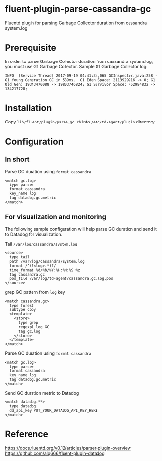# fluent-plugin-parse-cassandra-gc
Fluentd plugin for parsing Garbage Collector duration from cassandra system.log

# Prerequisite
In order to parse Garbage Collector duration from cassandra system.log, you must use G1 Garbage Collector.
Sample G1 Garbage Collector log:
```
INFO  [Service Thread] 2017-09-19 04:41:34,065 GCInspector.java:258 - G1 Young Generation GC in 589ms.  G1 Eden Space: 2113929216 -> 0; G1 Old Gen: 19343470088 -> 19803746824; G1 Survivor Space: 452984832 -> 134217728;
```

# Installation
Copy `lib/fluent/plugin/parse_gc.rb` into `/etc/td-agent/plugin` directory.

# Configuration
## In short
Parse GC duration using `format cassandra`
```
<match gc.log>
  type parser
  format cassandra
  key_name log
  tag datadog.gc.metric
</match>
```

## For visualization and monitoring
The following sample configuration will help parse GC duration and send it to Datadog for visualization.

Tail `/var/log/cassandra/system.log`
```
<source>
  type tail
  path /var/log/cassandra/system.log
  format /^(?<log>.*)?/
  time_format %d/%b/%Y:%H:%M:%S %z
  tag cassandra.gc
  pos_file /var/log/td-agent/cassandra.gc.log.pos
</source>
```

grep GC pattern from `log` key
```
<match cassandra.gc>
  type forest
  subtype copy
  <template>
    <store>
      type grep
      regexp1 log GC
      tag gc.log
    </store>
  </template>
</match>
```

Parse GC duration using `format cassandra`
```
<match gc.log>
  type parser
  format cassandra
  key_name log
  tag datadog.gc.metric
</match>
```

Send GC duration metric to Datadog
```
<match datadog.**>
  type datadog
  dd_api_key PUT_YOUR_DATADOG_API_KEY_HERE
</match>
```

# Reference
https://docs.fluentd.org/v0.12/articles/parser-plugin-overview
https://github.com/alq666/fluent-plugin-datadog
